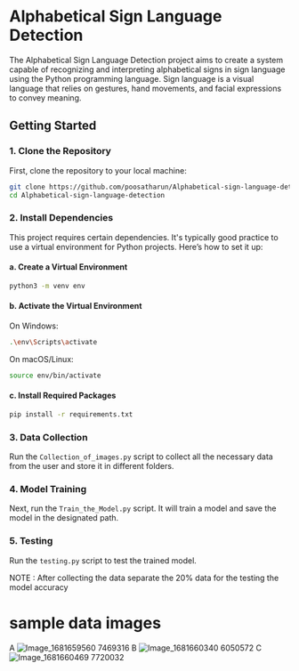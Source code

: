 # Alphabetical Sign Language Detection

The Alphabetical Sign Language Detection project aims to create a system capable of recognizing and interpreting alphabetical signs in sign language using the Python programming language. Sign language is a visual language that relies on gestures, hand movements, and facial expressions to convey meaning.

## Getting Started

### 1. Clone the Repository

First, clone the repository to your local machine:

```bash
git clone https://github.com/poosatharun/Alphabetical-sign-language-detection.git
cd Alphabetical-sign-language-detection
```

### 2. Install Dependencies

This project requires certain dependencies. It's typically good practice to use a virtual environment for Python projects. Here’s how to set it up:

#### a. Create a Virtual Environment

```bash
python3 -m venv env
```

#### b. Activate the Virtual Environment

On Windows:

```bash
.\env\Scripts\activate
```

On macOS/Linux:

```bash
source env/bin/activate
```

#### c. Install Required Packages

```bash
pip install -r requirements.txt
```

### 3. Data Collection

Run the `Collection_of_images.py` script to collect all the necessary data from the user and store it in different folders.

### 4. Model Training

Next, run the `Train_the_Model.py` script. It will train a model and save the model in the designated path.

### 5. Testing

Run the `testing.py` script to test the trained model.


NOTE : After collecting the data separate the 20% data for the testing the model accuracy

# sample data images
A
![Image_1681659560 7469316](https://github.com/poosatharun/Alphabetical-sign-language-detection/assets/107975821/26f1a280-612a-4d3b-97ab-9e360209422e)
B
![Image_1681660340 6050572](https://github.com/poosatharun/Alphabetical-sign-language-detection/assets/107975821/8dc9f052-ce0d-4f03-bd78-89f9cb087f24)
C
![Image_1681660469 7720032](https://github.com/poosatharun/Alphabetical-sign-language-detection/assets/107975821/dc69942b-5445-4bdc-b1bb-9f901630128b)
